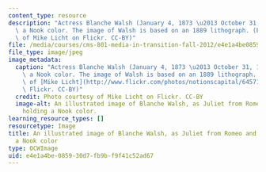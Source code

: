 ```yaml
---
content_type: resource
description: "Actress Blanche Walsh (January 4, 1873 \u2013 October 31, 1915) holding\
  \ a Nook color. The image of Walsh is based on an 1889 lithograph. (Photo courtesy\
  \ of Mike Licht on Flickr. CC-BY)"
file: /media/courses/cms-801-media-in-transition-fall-2012/e4e1a4be085930d7fb9bf9f41c52ad67_cms-801f12.jpg
file_type: image/jpeg
image_metadata:
  caption: "Actress Blanche Walsh (January 4, 1873 \u2013 October 31, 1915) holding\
    \ a Nook color. The image of Walsh is based on an 1889 lithograph. (Photo courtesy\
    \ of [Mike Licht](http://www.flickr.com/photos/notionscapital/6457180637/) on\
    \ Flickr. CC-BY)"
  credit: Photo courtesy of Mike Licht on Flickr. CC-BY
  image-alt: An illustrated image of Blanche Walsh, as Juliet from Romeo and Juliet,
    holding a Nook color.
learning_resource_types: []
resourcetype: Image
title: An illustrated image of Blanche Walsh, as Juliet from Romeo and Juliet, holding
  a Nook color
type: OCWImage
uid: e4e1a4be-0859-30d7-fb9b-f9f41c52ad67
---
```

